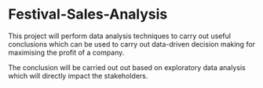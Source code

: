 # Festival-Sales-Analysis
This project will perform data analysis techniques to carry out useful conclusions which can be used to carry out data-driven decision making for maximising the profit of a company.

The conclusion will be carried out out based on exploratory data analysis which will directly impact the stakeholders.
